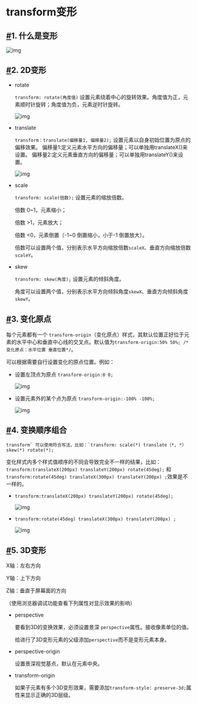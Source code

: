 #  transform变形

## [#](https://kejian.zzhitong.com/md/html/14-transform变形（1课时）.html#_1-什么是变形)1. 什么是变形

![img](http://static.zzhitong.com/lesson-files/html/img/14-1.png)

## [#](https://kejian.zzhitong.com/md/html/14-transform变形（1课时）.html#_2-2d变形)2. 2D变形

- rotate

  `transform: rotate(角度值)` 设置元素绕着中心的旋转效果。角度值为正，元素顺时针旋转；角度值为负，元素逆时针旋转。

  ![img](http://static.zzhitong.com/lesson-files/html/img/14-2.png)

- translate

  `transform：translate(偏移量1, 偏移量2);` 设置元素以自身初始位置为原点的偏移效果。 偏移量1:定义元素水平方向的偏移量；可以单独用translateX()来设置。 偏移量2:定义元素垂直方向的偏移量；可以单独用translateY()来设置。

  ![img](http://static.zzhitong.com/lesson-files/html/img/14-3.png)

- scale

  `transform: scale(倍数);` 设置元素的缩放倍数。

  倍数 0~1，元素缩小；

  倍数 >1，元素放大；

  倍数 <0，元素倒置（-1~0 倒置缩小，小于-1 倒置放大）。

  倍数可以设置两个值，分别表示水平方向缩放倍数`scaleX`、垂直方向缩放倍数`scaleY`。

- skew

  `transform: skew(角度);` 设置元素的倾斜角度。

  角度可以设置两个值，分别表示水平方向倾斜角度`skewX`、垂直方向倾斜角度`skewY`。

## [#](https://kejian.zzhitong.com/md/html/14-transform变形（1课时）.html#_3-变化原点)3. 变化原点

每个元素都有一个 `transform-origin`（变化原点）样式，其默认位置正好位于元素的水平中心和垂直中心线的交叉点。默认值为`transform-origin:50% 50%; /*变化原点：水平位置 垂直位置*/`。

可以根据需要自行设置变化的原点位置。例如：

- 设置左顶点为原点 `transform-origin:0 0;`

  ![img](http://static.zzhitong.com/lesson-files/html/img/14-4.png)

- 设置元素外的某个点为原点 `transform-origin:-100% -100%;`

  ![img](http://static.zzhitong.com/lesson-files/html/img/14-5.png)

## [#](https://kejian.zzhitong.com/md/html/14-transform变形（1课时）.html#_4-变换顺序组合)4. 变换顺序组合

```
transform` 可以使用符合写法，比如：`transform: scale(*) translate（*, *）skew(*) rotate(*);
```

变化样式内多个样式值顺序的不同会导致完全不一样的结果，比如：`transform:translateX(200px) translateY(200px) rotate(45deg);` 和 `transform:rotate(45deg) translateX(300px) translateY(200px) ;`效果是不一样的。

- `transform:translateX(200px) translateY(200px) rotate(45deg);`

  ![img](http://static.zzhitong.com/lesson-files/html/img/14-6.png)

- `transform:rotate(45deg) translateX(300px) translateY(200px) ;`

  ![img](http://static.zzhitong.com/lesson-files/html/img/14-7.png)

## [#](https://kejian.zzhitong.com/md/html/14-transform变形（1课时）.html#_5-3d变形)5. 3D变形

X轴：左右方向

Y轴：上下方向

Z轴：垂直于屏幕面的方向

（使用浏览器调试功能查看下列属性对显示效果的影响）

- perspective

  要看到3D的变换效果，必须设置景深 `perspective`属性。接收像素单位的值。

  给进行了3D变形元素的父级添加`perspective`而不是变形元素本身。

- perspective-origin

  设置景深视觉基点，默认在元素中央。

- transform-origin

  如果子元素有多个3D变形效果，需要添加`transform-style: preserve-3d;`属性来显示正确的3D层级。